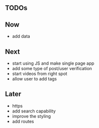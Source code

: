 TODOs
----

Now
---

- add data

Next
----

- start using JS and make single page app
- add some type of post/user verification
- start videos from right spot
- allow user to add tags

Later
-----
- https
- add search capability
- improve the styling
- add routes
